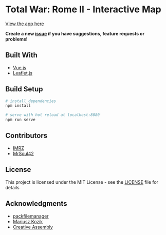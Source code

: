 # Total War: Rome II - Interactive Map

[View the app here](https://imrz.github.io/twr2-interactive-map/)

**Create a new [issue](https://github.com/IMRZ/twtk-interactive-map/issues/new) if you have suggestions, feature requests or problems!**

## Built With
* [Vue.js](https://vuejs.org/)
* [Leaflet.js](https://leafletjs.com/)

## Build Setup
``` bash
# install dependencies
npm install

# serve with hot reload at localhost:8080
npm run serve
```

## Contributors
* [IMRZ](https://github.com/IMRZ)
* [MrSoul42](https://github.com/MrSoul42)

## License
This project is licensed under the MIT License - see the [LICENSE](LICENSE) file for details

## Acknowledgments
* [packfilemanager](https://sourceforge.net/projects/packfilemanager)
* [Mariusz Kozik](https://www.artstation.com/lacedemon)
* [Creative Assembly](https://www.creative-assembly.com)
